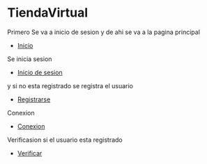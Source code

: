# TiendaVirtual
Primero Se va a inicio de sesion y de ahi se va a la pagina principal
<!-- link a  inico.html enmarkdown --> 
- [Inicio](inicio.html)

Se inicia sesion 
- [Inicio de sesion](login.php)

y si no esta registrado se registra el usuario
- [Registrarse](insertarUsuario.php)

Conexion 
- [Conexion](conexion.php)

Verificasion si el usuario esta registrado
- [Verificar](verificar.php)